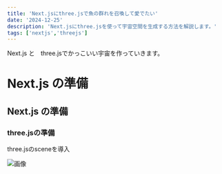 ```yaml
---
title: 'Next.jsにthree.jsで魚の群れを召喚して愛でたい'
date: '2024-12-25'
description: 'Next.jsにthree.jsを使って宇宙空間を生成する方法を解説します。'
tags: ['nextjs','threejs']
---
```


Next.js と　three.jsでかっこいい宇宙を作っていきます。
# Next.js の準備

## Next.js の準備

### three.jsの準備

three.jsのsceneを導入

![画像](http://localhost:3000/posts/TEST01/01.png)
